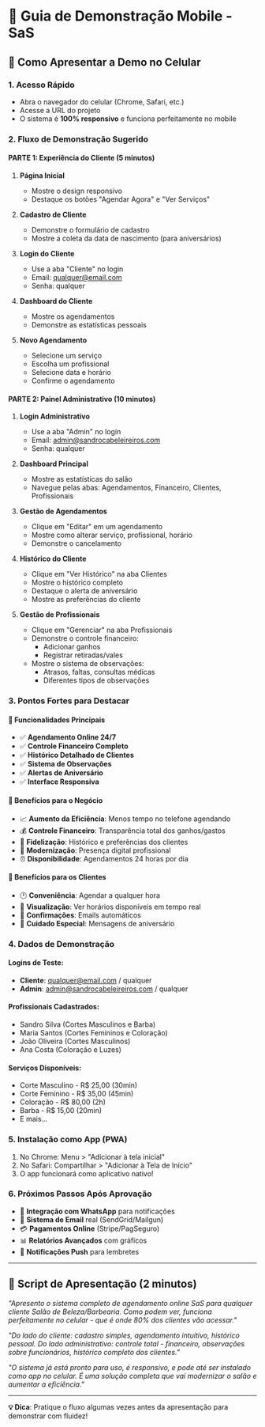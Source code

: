 # 📱 Guia de Demonstração Mobile - SaS

## 🚀 Como Apresentar a Demo no Celular

### 1. **Acesso Rápido**
- Abra o navegador do celular (Chrome, Safari, etc.)
- Acesse a URL do projeto
- O sistema é **100% responsivo** e funciona perfeitamente no mobile

### 2. **Fluxo de Demonstração Sugerido**

#### **PARTE 1: Experiência do Cliente** (5 minutos)
1. **Página Inicial**
   - Mostre o design responsivo
   - Destaque os botões "Agendar Agora" e "Ver Serviços"

2. **Cadastro de Cliente**
   - Demonstre o formulário de cadastro
   - Mostre a coleta da data de nascimento (para aniversários)

3. **Login do Cliente**
   - Use a aba "Cliente" no login
   - Email: qualquer@email.com
   - Senha: qualquer

4. **Dashboard do Cliente**
   - Mostre os agendamentos
   - Demonstre as estatísticas pessoais

5. **Novo Agendamento**
   - Selecione um serviço
   - Escolha um profissional
   - Selecione data e horário
   - Confirme o agendamento

#### **PARTE 2: Painel Administrativo** (10 minutos)
1. **Login Administrativo**
   - Use a aba "Admin" no login
   - Email: admin@sandrocabeleireiros.com
   - Senha: qualquer

2. **Dashboard Principal**
   - Mostre as estatísticas do salão
   - Navegue pelas abas: Agendamentos, Financeiro, Clientes, Profissionais

3. **Gestão de Agendamentos**
   - Clique em "Editar" em um agendamento
   - Mostre como alterar serviço, profissional, horário
   - Demonstre o cancelamento

4. **Histórico do Cliente**
   - Clique em "Ver Histórico" na aba Clientes
   - Mostre o histórico completo
   - Destaque o alerta de aniversário
   - Mostre as preferências do cliente

5. **Gestão de Profissionais**
   - Clique em "Gerenciar" na aba Profissionais
   - Demonstre o controle financeiro:
     - Adicionar ganhos
     - Registrar retiradas/vales
   - Mostre o sistema de observações:
     - Atrasos, faltas, consultas médicas
     - Diferentes tipos de observações

### 3. **Pontos Fortes para Destacar**

#### **🎯 Funcionalidades Principais**
- ✅ **Agendamento Online 24/7**
- ✅ **Controle Financeiro Completo**
- ✅ **Histórico Detalhado de Clientes**
- ✅ **Sistema de Observações**
- ✅ **Alertas de Aniversário**
- ✅ **Interface Responsiva**

#### **💼 Benefícios para o Negócio**
- 📈 **Aumento da Eficiência**: Menos tempo no telefone agendando
- 💰 **Controle Financeiro**: Transparência total dos ganhos/gastos
- 🎯 **Fidelização**: Histórico e preferências dos clientes
- 📱 **Modernização**: Presença digital profissional
- ⏰ **Disponibilidade**: Agendamentos 24 horas por dia

#### **👥 Benefícios para os Clientes**
- 🕐 **Conveniência**: Agendar a qualquer hora
- 📅 **Visualização**: Ver horários disponíveis em tempo real
- 📧 **Confirmações**: Emails automáticos
- 🎂 **Cuidado Especial**: Mensagens de aniversário

### 4. **Dados de Demonstração**

#### **Logins de Teste:**
- **Cliente**: qualquer@email.com / qualquer
- **Admin**: admin@sandrocabeleireiros.com / qualquer

#### **Profissionais Cadastrados:**
- Sandro Silva (Cortes Masculinos e Barba)
- Maria Santos (Cortes Femininos e Coloração)
- João Oliveira (Cortes Masculinos)
- Ana Costa (Coloração e Luzes)

#### **Serviços Disponíveis:**
- Corte Masculino - R$ 25,00 (30min)
- Corte Feminino - R$ 35,00 (45min)
- Coloração - R$ 80,00 (2h)
- Barba - R$ 15,00 (20min)
- E mais...

### 5. **Instalação como App (PWA)**
1. No Chrome: Menu > "Adicionar à tela inicial"
2. No Safari: Compartilhar > "Adicionar à Tela de Início"
3. O app funcionará como aplicativo nativo!

### 6. **Próximos Passos Após Aprovação**
- 🔗 **Integração com WhatsApp** para notificações
- 📧 **Sistema de Email** real (SendGrid/Mailgun)
- 💳 **Pagamentos Online** (Stripe/PagSeguro)
- 📊 **Relatórios Avançados** com gráficos
- 🔔 **Notificações Push** para lembretes

---

## 🎯 **Script de Apresentação (2 minutos)**

*"Apresento o sistema completo de agendamento online SaS para qualquer cliente Salão de Beleza/Barbearia. Como podem ver, funciona perfeitamente no celular - que é onde 80% dos clientes vão acessar."*

*"Do lado do cliente: cadastro simples, agendamento intuitivo, histórico pessoal. Do lado administrativo: controle total - financeiro, observações sobre funcionários, histórico completo dos clientes."*

*"O sistema já está pronto para uso, é responsivo, e pode até ser instalado como app no celular. É uma solução completa que vai modernizar o salão e aumentar a eficiência."*

---

**💡 Dica**: Pratique o fluxo algumas vezes antes da apresentação para demonstrar com fluidez!
